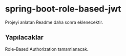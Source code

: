 # spring-boot-role-based-jwt

Projeyi anlatan Readme daha sonra eklenecektir.

## Yapılacaklar

Role-Based Authorization tamamlanacak.
